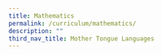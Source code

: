 ```yaml
---
title: Mathematics
permalink: /curriculum/mathematics/
description: ""
third_nav_title: Mother Tongue Languages
---
```

